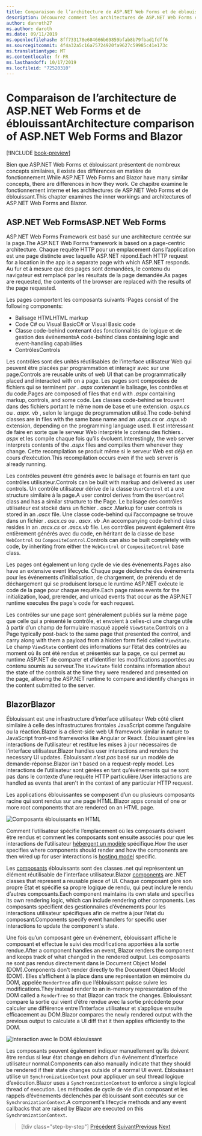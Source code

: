```yaml
---
title: Comparaison de l’architecture de ASP.NET Web Forms et de éblouissant
description: Découvrez comment les architectures de ASP.NET Web Forms et éblouissantes sont comparées.
author: danroth27
ms.author: daroth
ms.date: 09/11/2019
ms.openlocfilehash: 8ff733178e684666b69859bfab8b79fbad1fdff6
ms.sourcegitcommit: 4f4a32a5c16a75724920fa9627c59985c41e173c
ms.translationtype: MT
ms.contentlocale: fr-FR
ms.lasthandoff: 10/17/2019
ms.locfileid: "72520310"
---
```

# <a name="architecture-comparison-of-aspnet-web-forms-and-blazor"></a><span data-ttu-id="47170-103">Comparaison de l’architecture de ASP.NET Web Forms et de éblouissant</span><span class="sxs-lookup"><span data-stu-id="47170-103">Architecture comparison of ASP.NET Web Forms and Blazor</span></span>

[!INCLUDE [book-preview](../../../includes/book-preview.md)]

<span data-ttu-id="47170-104">Bien que ASP.NET Web Forms et éblouissant présentent de nombreux concepts similaires, il existe des différences en matière de fonctionnement.</span><span class="sxs-lookup"><span data-stu-id="47170-104">While ASP.NET Web Forms and Blazor have many similar concepts, there are differences in how they work.</span></span> <span data-ttu-id="47170-105">Ce chapitre examine le fonctionnement interne et les architectures de ASP.NET Web Forms et de éblouissant.</span><span class="sxs-lookup"><span data-stu-id="47170-105">This chapter examines the inner workings and architectures of ASP.NET Web Forms and Blazor.</span></span>

## <a name="aspnet-web-forms"></a><span data-ttu-id="47170-106">ASP.NET Web Forms</span><span class="sxs-lookup"><span data-stu-id="47170-106">ASP.NET Web Forms</span></span>

<span data-ttu-id="47170-107">ASP.NET Web Forms Framework est basé sur une architecture centrée sur la page.</span><span class="sxs-lookup"><span data-stu-id="47170-107">The ASP.NET Web Forms framework is based on a page-centric architecture.</span></span> <span data-ttu-id="47170-108">Chaque requête HTTP pour un emplacement dans l’application est une page distincte avec laquelle ASP.NET répond.</span><span class="sxs-lookup"><span data-stu-id="47170-108">Each HTTP request for a location in the app is a separate page with which ASP.NET responds.</span></span> <span data-ttu-id="47170-109">Au fur et à mesure que des pages sont demandées, le contenu du navigateur est remplacé par les résultats de la page demandée.</span><span class="sxs-lookup"><span data-stu-id="47170-109">As pages are requested, the contents of the browser are replaced with the results of the page requested.</span></span>

<span data-ttu-id="47170-110">Les pages comportent les composants suivants :</span><span class="sxs-lookup"><span data-stu-id="47170-110">Pages consist of the following components:</span></span>

- <span data-ttu-id="47170-111">Balisage HTML</span><span class="sxs-lookup"><span data-stu-id="47170-111">HTML markup</span></span>
- <span data-ttu-id="47170-112">Code C# ou Visual Basic</span><span class="sxs-lookup"><span data-stu-id="47170-112">C# or Visual Basic code</span></span>
- <span data-ttu-id="47170-113">Classe code-behind contenant des fonctionnalités de logique et de gestion des événements</span><span class="sxs-lookup"><span data-stu-id="47170-113">A code-behind class containing logic and event-handling capabilities</span></span>
- <span data-ttu-id="47170-114">Contrôles</span><span class="sxs-lookup"><span data-stu-id="47170-114">Controls</span></span>

<span data-ttu-id="47170-115">Les contrôles sont des unités réutilisables de l’interface utilisateur Web qui peuvent être placées par programmation et interagir avec sur une page.</span><span class="sxs-lookup"><span data-stu-id="47170-115">Controls are reusable units of web UI that can be programmatically placed and interacted with on a page.</span></span> <span data-ttu-id="47170-116">Les pages sont composées de fichiers qui se terminent par *. aspx* contenant le balisage, les contrôles et du code.</span><span class="sxs-lookup"><span data-stu-id="47170-116">Pages are composed of files that end with *.aspx* containing markup, controls, and some code.</span></span> <span data-ttu-id="47170-117">Les classes code-behind se trouvent dans des fichiers portant le même nom de base et une extension. *aspx.cs* ou *. aspx. vb* , selon le langage de programmation utilisé.</span><span class="sxs-lookup"><span data-stu-id="47170-117">The code-behind classes are in files with the same base name and an *.aspx.cs* or *.aspx.vb* extension, depending on the programming language used.</span></span> <span data-ttu-id="47170-118">Il est intéressant de faire en sorte que le serveur Web interprète le contenu des fichiers *. aspx* et les compile chaque fois qu’ils évoluent.</span><span class="sxs-lookup"><span data-stu-id="47170-118">Interestingly, the web server interprets contents of the *.aspx* files and compiles them whenever they change.</span></span> <span data-ttu-id="47170-119">Cette recompilation se produit même si le serveur Web est déjà en cours d’exécution.</span><span class="sxs-lookup"><span data-stu-id="47170-119">This recompilation occurs even if the web server is already running.</span></span>

<span data-ttu-id="47170-120">Les contrôles peuvent être générés avec le balisage et fournis en tant que contrôles utilisateur.</span><span class="sxs-lookup"><span data-stu-id="47170-120">Controls can be built with markup and delivered as user controls.</span></span> <span data-ttu-id="47170-121">Un contrôle utilisateur dérive de la classe `UserControl` et a une structure similaire à la page.</span><span class="sxs-lookup"><span data-stu-id="47170-121">A user control derives from the `UserControl` class and has a similar structure to the Page.</span></span> <span data-ttu-id="47170-122">Le balisage des contrôles utilisateur est stocké dans un fichier *. ascx* .</span><span class="sxs-lookup"><span data-stu-id="47170-122">Markup for user controls is stored in an *.ascx* file.</span></span> <span data-ttu-id="47170-123">Une classe code-behind qui l’accompagne se trouve dans un fichier *. ascx.cs* ou *. ascx. vb* .</span><span class="sxs-lookup"><span data-stu-id="47170-123">An accompanying code-behind class resides in an *.ascx.cs* or *.ascx.vb* file.</span></span> <span data-ttu-id="47170-124">Les contrôles peuvent également être entièrement générés avec du code, en héritant de la classe de base `WebControl` ou `CompositeControl`.</span><span class="sxs-lookup"><span data-stu-id="47170-124">Controls can also be built completely with code, by inheriting from either the `WebControl` or `CompositeControl` base class.</span></span>

<span data-ttu-id="47170-125">Les pages ont également un long cycle de vie des événements.</span><span class="sxs-lookup"><span data-stu-id="47170-125">Pages also have an extensive event lifecycle.</span></span> <span data-ttu-id="47170-126">Chaque page déclenche des événements pour les événements d’initialisation, de chargement, de prérendu et de déchargement qui se produisent lorsque le runtime ASP.NET exécute le code de la page pour chaque requête.</span><span class="sxs-lookup"><span data-stu-id="47170-126">Each page raises events for the initialization, load, prerender, and unload events that occur as the ASP.NET runtime executes the page's code for each request.</span></span>

<span data-ttu-id="47170-127">Les contrôles sur une page sont généralement publiés sur la même page que celle qui a présenté le contrôle, et envoient à celles-ci une charge utile à partir d’un champ de formulaire masqué appelé `ViewState`.</span><span class="sxs-lookup"><span data-stu-id="47170-127">Controls on a Page typically post-back to the same page that presented the control, and carry along with them a payload from a hidden form field called `ViewState`.</span></span> <span data-ttu-id="47170-128">Le champ `ViewState` contient des informations sur l’état des contrôles au moment où ils ont été rendus et présentés sur la page, ce qui permet au runtime ASP.NET de comparer et d’identifier les modifications apportées au contenu soumis au serveur.</span><span class="sxs-lookup"><span data-stu-id="47170-128">The `ViewState` field contains information about the state of the controls at the time they were rendered and presented on the page, allowing the ASP.NET runtime to compare and identify changes in the content submitted to the server.</span></span>

## <a name="blazor"></a><span data-ttu-id="47170-129">Blazor</span><span class="sxs-lookup"><span data-stu-id="47170-129">Blazor</span></span>

<span data-ttu-id="47170-130">Éblouissant est une infrastructure d’interface utilisateur Web côté client similaire à celle des infrastructures frontales JavaScript comme l’angulaire ou la réaction.</span><span class="sxs-lookup"><span data-stu-id="47170-130">Blazor is a client-side web UI framework similar in nature to JavaScript front-end frameworks like Angular or React.</span></span> <span data-ttu-id="47170-131">Éblouissant gère les interactions de l’utilisateur et restitue les mises à jour nécessaires de l’interface utilisateur.</span><span class="sxs-lookup"><span data-stu-id="47170-131">Blazor handles user interactions and renders the necessary UI updates.</span></span> <span data-ttu-id="47170-132">Éblouissant *n’est pas* basé sur un modèle de demande-réponse.</span><span class="sxs-lookup"><span data-stu-id="47170-132">Blazor *isn't* based on a request-reply model.</span></span> <span data-ttu-id="47170-133">Les interactions de l’utilisateur sont gérées en tant qu’événements qui ne sont pas dans le contexte d’une requête HTTP particulière.</span><span class="sxs-lookup"><span data-stu-id="47170-133">User interactions are handled as events that aren't in the context of any particular HTTP request.</span></span>

<span data-ttu-id="47170-134">Les applications éblouissantes se composent d’un ou plusieurs composants racine qui sont rendus sur une page HTML.</span><span class="sxs-lookup"><span data-stu-id="47170-134">Blazor apps consist of one or more root components that are rendered on an HTML page.</span></span>

![Composants éblouissants en HTML](./media/architecture-comparison/blazor-components-in-html.png)

<span data-ttu-id="47170-136">Comment l’utilisateur spécifie l’emplacement où les composants doivent être rendus et comment les composants sont ensuite associés pour que les interactions de l’utilisateur [hébergent un modèle](hosting-models.md) spécifique.</span><span class="sxs-lookup"><span data-stu-id="47170-136">How the user specifies where components should render and how the components are then wired up for user interactions is [hosting model](hosting-models.md) specific.</span></span>

<span data-ttu-id="47170-137">Les [composants](components.md) éblouissants sont des classes .net qui représentent un élément réutilisable de l’interface utilisateur.</span><span class="sxs-lookup"><span data-stu-id="47170-137">Blazor [components](components.md) are .NET classes that represent a reusable piece of UI.</span></span> <span data-ttu-id="47170-138">Chaque composant gère son propre État et spécifie sa propre logique de rendu, qui peut inclure le rendu d’autres composants.</span><span class="sxs-lookup"><span data-stu-id="47170-138">Each component maintains its own state and specifies its own rendering logic, which can include rendering other components.</span></span> <span data-ttu-id="47170-139">Les composants spécifient des gestionnaires d’événements pour les interactions utilisateur spécifiques afin de mettre à jour l’état du composant.</span><span class="sxs-lookup"><span data-stu-id="47170-139">Components specify event handlers for specific user interactions to update the component's state.</span></span>

<span data-ttu-id="47170-140">Une fois qu’un composant gère un événement, éblouissant affiche le composant et effectue le suivi des modifications apportées à la sortie rendue.</span><span class="sxs-lookup"><span data-stu-id="47170-140">After a component handles an event, Blazor renders the component and keeps track of what changed in the rendered output.</span></span> <span data-ttu-id="47170-141">Les composants ne sont pas rendus directement dans le Document Object Model (DOM).</span><span class="sxs-lookup"><span data-stu-id="47170-141">Components don't render directly to the Document Object Model (DOM).</span></span> <span data-ttu-id="47170-142">Elles s’affichent à la place dans une représentation en mémoire du DOM, appelée `RenderTree` afin que l’éblouissant puisse suivre les modifications.</span><span class="sxs-lookup"><span data-stu-id="47170-142">They instead render to an in-memory representation of the DOM called a `RenderTree` so that Blazor can track the changes.</span></span> <span data-ttu-id="47170-143">Éblouissant compare la sortie qui vient d’être rendue avec la sortie précédente pour calculer une différence entre l’interface utilisateur et s’applique ensuite efficacement au DOM.</span><span class="sxs-lookup"><span data-stu-id="47170-143">Blazor compares the newly rendered output with the previous output to calculate a UI diff that it then applies efficiently to the DOM.</span></span>

![Interaction avec le DOM éblouissant](./media/architecture-comparison/blazor-dom-interaction.png)

<span data-ttu-id="47170-145">Les composants peuvent également indiquer manuellement qu’ils doivent être rendus si leur état change en dehors d’un événement d’interface utilisateur normal.</span><span class="sxs-lookup"><span data-stu-id="47170-145">Components can also manually indicate that they should be rendered if their state changes outside of a normal UI event.</span></span> <span data-ttu-id="47170-146">Éblouissant utilise un `SynchronizationContext` pour appliquer un seul thread logique d’exécution.</span><span class="sxs-lookup"><span data-stu-id="47170-146">Blazor uses a `SynchronizationContext` to enforce a single logical thread of execution.</span></span> <span data-ttu-id="47170-147">Les méthodes de cycle de vie d’un composant et les rappels d’événements déclenchés par éblouissant sont exécutés sur ce `SynchronizationContext`.</span><span class="sxs-lookup"><span data-stu-id="47170-147">A component's lifecycle methods and any event callbacks that are raised by Blazor are executed on this `SynchronizationContext`.</span></span>

>[!div class="step-by-step"]
><span data-ttu-id="47170-148">[Précédent](introduction.md)
>[Suivant](hosting-models.md)</span><span class="sxs-lookup"><span data-stu-id="47170-148">[Previous](introduction.md)
[Next](hosting-models.md)</span></span>
